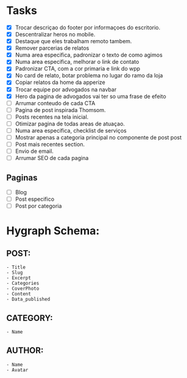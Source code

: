# Tasks
- [X] Trocar descriçao do footer por informaçoes do escritorio.
- [X] Descentralizar heros no mobile.
- [X] Destaque que eles trabalham remoto tambem.
- [X] Remover parcerias de relatos
- [X] Numa area especifica, padronizar o texto de como agimos
- [X] Numa area especifica, melhorar o link de contato
- [x] Padronizar CTA, com a cor primaria e link do wpp
- [X] No card de relato, botar problema no lugar do ramo da loja
- [X] Copiar relatos da home da apperize
- [X] Trocar equipe por advogados na navbar
- [X] Hero da pagina de advogados vai ter so uma frase de efeito
- [ ] Arrumar conteudo de cada CTA
- [ ] Pagina de post inspirada Thomsom.
- [ ] Posts recentes na tela inicial.
- [ ] Otimizar pagina de todas areas de atuaçao.
- [ ] Numa area especifica, checklist de serviços
- [ ] Mostrar apenas a categoria principal no componente de post post
- [ ] Post mais recentes section.
- [ ] Envio de email.
- [ ] Arrumar SEO de cada pagina

## Paginas
- [ ] Blog
- [ ] Post especifico
- [ ] Post por categoria

# Hygraph Schema:

## POST:
    - Title
    - Slug
    - Excerpt
    - Categories
    - CoverPhoto
    - Content
    - Data_published

## CATEGORY:
    - Name

## AUTHOR:
    - Name
    - Avatar
